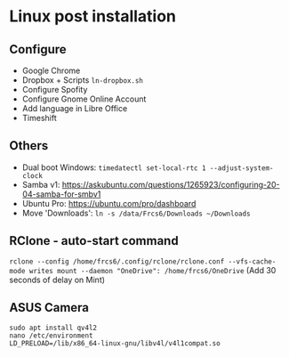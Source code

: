 # Linux post installation

## Configure 

- Google Chrome
- Dropbox + Scripts `ln-dropbox.sh`
- Configure Spofity
- Configure Gnome Online Account
- Add language in Libre Office
- Timeshift

## Others

- Dual boot Windows: `timedatectl set-local-rtc 1 --adjust-system-clock`
- Samba v1: https://askubuntu.com/questions/1265923/configuring-20-04-samba-for-smbv1
- Ubuntu Pro: https://ubuntu.com/pro/dashboard
- Move 'Downloads': `ln -s /data/Frcs6/Downloads ~/Downloads`

## RClone - auto-start command

`rclone --config /home/frcs6/.config/rclone/rclone.conf --vfs-cache-mode writes mount --daemon "OneDrive": /home/frcs6/OneDrive`
(Add 30 seconds of delay on Mint)

## ASUS Camera

```
sudo apt install qv4l2
nano /etc/environment
LD_PRELOAD=/lib/x86_64-linux-gnu/libv4l/v4l1compat.so
```

